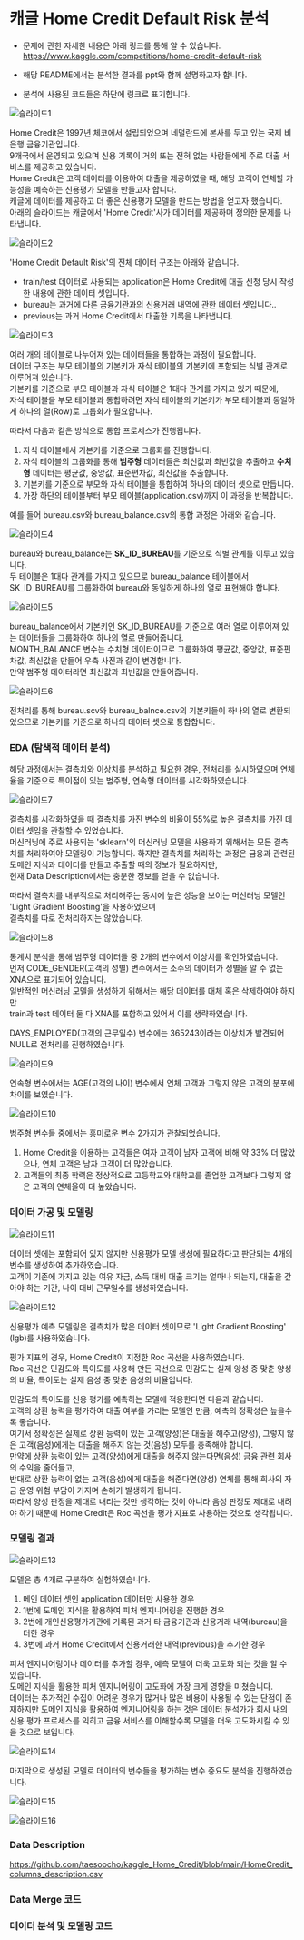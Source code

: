 # 캐글 Home Credit Default Risk 분석 

- 문제에 관한 자세한 내용은 아래 링크를 통해 알 수 있습니다.  
https://www.kaggle.com/competitions/home-credit-default-risk

- 해당 README에서는 분석한 결과를 ppt와 함께 설명하고자 합니다.  
- 분석에 사용된 코드들은 하단에 링크로 표기합니다.  

![슬라이드1](https://user-images.githubusercontent.com/50400392/179346557-307a281c-4b53-42f7-8d99-6d292cb98612.PNG)

Home Credit은 1997년 체코에서 설립되었으며 네덜란드에 본사를 두고 있는 국제 비은행 금융기관입니다.  
9개국에서 운영되고 있으며 신용 기록이 거의 또는 전혀 없는 사람들에게 주로 대출 서비스를 제공하고 있습니다.  
Home Credit은 고객 데이터를 이용하여 대출을 제공하였을 때, 해당 고객이 연체할 가능성을 예측하는 신용평가 모델을 만들고자 합니다.  
캐글에 데이터를 제공하고 더 좋은 신용평가 모델을 만드는 방법을 얻고자 했습니다.  
아래의 슬라이드는 캐글에서 'Home Credit'사가 데이터를 제공하며 정의한 문제를 나타냅니다.

![슬라이드2](https://user-images.githubusercontent.com/50400392/179346578-a20dba27-292c-4a16-bc92-011d8d74befa.PNG)

'Home Credit Default Risk'의 전체 데이터 구조는 아래와 같습니다.
- train/test 데이터로 사용되는 application은 Home Credit에 대출 신청 당시 작성한 내용에 관한 데이터 셋입니다.
- bureau는 과거에 다른 금융기관과의 신용거래 내역에 관한 데이터 셋입니다..
- previous는 과거 Home Credit에서 대출한 기록을 나타냅니다.

![슬라이드3](https://user-images.githubusercontent.com/50400392/179346579-a9f82eea-04ab-4e9f-90c3-ffc552a004c0.PNG)

여러 개의 테이블로 나누어져 있는 데이터들을 통합하는 과정이 필요합니다.  
데이터 구조는 부모 테이블의 기본키가 자식 테이블의 기본키에 포함되는 식별 관계로 이루어져 있습니다.  
기본키를 기준으로 부모 테이블과 자식 테이블은 1대다 관계를 가지고 있기 때문에,  
자식 테이블을 부모 테이블과 통합하려면 자식 테이블의 기본키가 부모 테이블과 동일하게 하나의 열(Row)로 그룹화가 필요합니다.  

따라서 다음과 같은 방식으로 통합 프로세스가 진행됩니다. 

1. 자식 테이블에서 기본키를 기준으로 그룹화를 진행합니다.
2. 자식 테이블의 그룹화를 통해 **범주형** 데이터들은 최신값과 최빈값을 추출하고 **수치형** 데이터는 평균값, 중앙값, 표준편차값, 최신값을 추출합니다.
3. 기본키를 기준으로 부모와 자식 테이블을 통합하여 하나의 데이터 셋으로 만듭니다.
4. 가장 하단의 테이블부터 부모 테이블(application.csv)까지 이 과정을 반복합니다.

예를 들어 bureau.csv와 bureau_balance.csv의 통합 과정은 아래와 같습니다.  

![슬라이드4](https://user-images.githubusercontent.com/50400392/179346581-63e66baf-be76-4a83-9276-57bff4b4e835.PNG)

bureau와 bureau_balance는 **SK_ID_BUREAU**를 기준으로 식별 관계를 이루고 있습니다.  
두 테이블은 1대다 관계를 가지고 있으므로 bureau_balance 테이블에서 SK_ID_BUREAU를 그룹화하여 bureau와 동일하게 하나의 열로 표현해야 합니다.  

![슬라이드5](https://user-images.githubusercontent.com/50400392/179346582-29a8bdeb-b240-4764-9a9d-9c74ea5eb41b.PNG)

bureau_balance에서 기본키인 SK_ID_BUREAU를 기준으로 여러 열로 이루어져 있는 데이터들을 그룹화하여 하나의 열로 만들어줍니다.  
MONTH_BALANCE 변수는 수치형 데이터이므로 그룹화하여 평균값, 중앙값, 표준편차값, 최신값을 만들어 우측 사진과 같이 변경합니다.  
만약 범주형 데이터라면 최신값과 최빈값을 만들어줍니다.  

![슬라이드6](https://user-images.githubusercontent.com/50400392/179346583-5b91f16c-dfa5-4173-af3a-81fb15eeb615.PNG)

전처리를 통해 bureau.scv와 bureau_balnce.csv의 기본키들이 하나의 열로 변환되었으므로 기본키를 기준으로 하나의 데이터 셋으로 통합합니다.  

### EDA (탐색적 데이터 분석)

해당 과정에서는 결측치와 이상치를 분석하고 필요한 경우, 전처리를 실시하였으며 연체율을 기준으로 특이점이 있는 범주형, 연속형 데이터를 시각화하였습니다.

![슬라이드7](https://user-images.githubusercontent.com/50400392/179346585-b536ebe2-fd86-4efd-82cf-caee3f400da0.PNG)

결측치를 시각화하였을 때 결측치를 가진 변수의 비율이 55%로 높은 결측치를 가진 데이터 셋임을 관찰할 수 있었습니다.  
머신러닝에 주로 사용되는 'sklearn'의 머신러닝 모델을 사용하기 위해서는 모든 결측치를 처리하여야 모델링이 가능합니다.
하지만 결측치를 처리하는 과정은 금융과 관련된 도메인 지식과 데이터를 만들고 추출할 때의 정보가 필요하지만,  
현재 Data Description에서는 충분한 정보를 얻을 수 없습니다.  

따라서 결측치를 내부적으로 처리해주는 동시에 높은 성능을 보이는 머신러닝 모델인 'Light Gradient Boosting'을 사용하였으며  
결측치를 따로 전처리하지는 않았습니다.

![슬라이드8](https://user-images.githubusercontent.com/50400392/179346586-5750f3c6-0a2e-4e73-9ad0-a28ac346e862.PNG)

통계치 분석을 통해 범주형 데이터들 중 2개의 변수에서 이상치를 확인하였습니다.  
먼저 CODE_GENDER(고객의 성별) 변수에서는 소수의 데이터가 성별을 알 수 없는 XNA으로 표기되어 있습니다.  
일반적인 머신러닝 모델을 생성하기 위해서는 해당 데이터를 대체 혹은 삭제하여야 하지만  
train과 test 데이터 둘 다 XNA를 포함하고 있어서 이를 생략하였습니다.  

DAYS_EMPLOYED(고객의 근무일수) 변수에는 365243이라는 이상치가 발견되어 NULL로 전처리를 진행하였습니다.

![슬라이드9](https://user-images.githubusercontent.com/50400392/179346587-a5361718-df3b-439e-95fa-80224af12a16.PNG)

연속형 변수에서는 AGE(고객의 나이) 변수에서 연체 고객과 그렇지 않은 고객의 분포에 차이를 보였습니다.  

![슬라이드10](https://user-images.githubusercontent.com/50400392/179346589-2aa4d56f-ee1d-465d-b50b-3dc2a6fd7a28.PNG)

범주형 변수들 중에서는 흥미로운 변수 2가지가 관찰되었습니다.  
1. Home Credit을 이용하는 고객들은 여자 고객이 남자 고객에 비해 약 33% 더 많았으나, 연체 고객은 남자 고객이 더 많았습니다.
2. 고객들의 최종 학력은 정상적으로 고등학교와 대학교를 졸업한 고객보다 그렇지 않은 고객의 연체율이 더 높았습니다.

### 데이터 가공 및 모델링

![슬라이드11](https://user-images.githubusercontent.com/50400392/179346590-53cf9dea-6965-42ef-909a-bad4b1732ac7.PNG)

데이터 셋에는 포함되어 있지 않지만 신용평가 모델 생성에 필요하다고 판단되는 4개의 변수를 생성하여 추가하였습니다.  
고객이 기존에 가지고 있는 여유 자금, 소득 대비 대출 크기는 얼마나 되는지, 대출을 갚아야 하는 기간, 나이 대비 근무일수를 생성하였습니다.  

![슬라이드12](https://user-images.githubusercontent.com/50400392/179346592-22b79751-eb24-4052-8ebe-7bb805815363.PNG)

신용평가 예측 모델링은 결측치가 많은 데이터 셋이므로 'Light Gradient Boosting' (lgb)를 사용하였습니다.  

평가 지표의 경우, Home Credit이 지정한 Roc 곡선을 사용하였습니다.  
Roc 곡선은 민감도와 특이도를 사용해 만든 곡선으로 민감도는 실제 양성 중 맞춘 양성의 비율, 특이도는 실제 음성 중 맞춘 음성의 비율입니다.  

민감도와 특이도를 신용 평가를 예측하는 모델에 적용한다면 다음과 같습니다.  
고객의 상환 능력을 평가하여 대출 여부를 가리는 모델인 만큼, 예측의 정확성은 높을수록 좋습니다.  
여기서 정확성은 실제로 상환 능력이 있는 고객(양성)은 대출을 해주고(양성), 그렇지 않은 고객(음성)에게는 대출을 해주지 않는 것(음성) 모두를 충족해야 합니다.  
만약에 상환 능력이 있는 고객(양성)에게 대출을 해주지 않는다면(음성) 금융 관련 회사의 수익을 줄어들고,  
반대로 상환 능력이 없는 고객(음성)에게 대출을 해준다면(양성) 연체를 통해 회사의 자금 운영 위험 부담이 커지며 손해가 발생하게 됩니다.  
따라서 양성 판정을 제대로 내리는 것만 생각하는 것이 아니라 음성 판정도 제대로 내려야 하기 때문에 Home Credit은 Roc 곡선을 평가 지표로 사용하는 것으로 생각됩니다.  

### 모델링 결과

![슬라이드13](https://user-images.githubusercontent.com/50400392/179346593-dff3da88-9e5b-4c8a-a438-705a50b87026.PNG)

모델은 총 4개로 구분하여 실험하였습니다.  
1. 메인 데이터 셋인 application 데이터만 사용한 경우
2. 1번에 도메인 지식을 활용하여 피처 엔지니어링을 진행한 경우
3. 2번에 개인신용평가기관에 기록된 과거 타 금융기관과 신용거래 내역(bureau)을 더한 경우
4. 3번에 과거 Home Credit에서 신용거래한 내역(previous)을 추가한 경우

피처 엔지니어링이나 데이터를 추가할 경우, 예측 모델이 더욱 고도화 되는 것을 알 수 있습니다.  
도메인 지식을 활용한 피처 엔지니어링이 고도화에 가장 크게 영향을 미쳤습니다.  
데이터는 추가적인 수집이 어려운 경우가 많거나 많은 비용이 사용될 수 있는 단점이 존재하지만 도메인 지식을 활용하여 엔지니어링을 하는 것은 데이터 분석가가 회사 내의 신용 평가 프로세스를 익히고 금융 서비스를 이해할수록 모델을 더욱 고도화시킬 수 있을 것으로 보입니다.

![슬라이드14](https://user-images.githubusercontent.com/50400392/179346596-7e395733-3193-47ad-a39c-53d46bc9ce63.PNG)

마지막으로 생성된 모델로 데이터의 변수들을 평가하는 변수 중요도 분석을 진행하였습니다.  

![슬라이드15](https://user-images.githubusercontent.com/50400392/179346597-ba10df03-e7e5-4394-89af-200eba7cec6d.PNG)

![슬라이드16](https://user-images.githubusercontent.com/50400392/179346576-d8bb66c3-4cab-4d70-8d71-f532c60b9fee.PNG)

### Data Description

https://github.com/taesoocho/kaggle_Home_Credit/blob/main/HomeCredit_columns_description.csv

### Data Merge 코드

### 데이터 분석 및 모델링 코드
